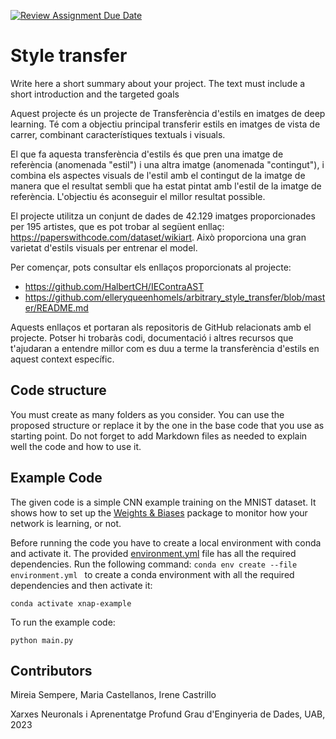 [![Review Assignment Due Date](https://classroom.github.com/assets/deadline-readme-button-24ddc0f5d75046c5622901739e7c5dd533143b0c8e959d652212380cedb1ea36.svg)](https://classroom.github.com/a/L30CyvB9)
# Style transfer
Write here a short summary about your project. The text must include a short introduction and the targeted goals

Aquest projecte és un projecte de Transferència d'estils en imatges de deep learning. Té com a objectiu principal transferir estils en imatges de vista de carrer, combinant característiques textuals i visuals.

El que fa aquesta transferència d'estils és que pren una imatge de referència (anomenada "estil") i una altra imatge (anomenada "contingut"), i combina els aspectes visuals de l'estil amb el contingut de la imatge de manera que el resultat sembli que ha estat pintat amb l'estil de la imatge de referència. L'objectiu és aconseguir el millor resultat possible.

El projecte utilitza un conjunt de dades de 42.129 imatges proporcionades per 195 artistes, que es pot trobar al següent enllaç: https://paperswithcode.com/dataset/wikiart. Això proporciona una gran varietat d'estils visuals per entrenar el model.

Per començar, pots consultar els enllaços proporcionats al projecte:

- https://github.com/HalbertCH/IEContraAST
- https://github.com/elleryqueenhomels/arbitrary_style_transfer/blob/master/README.md

Aquests enllaços et portaran als repositoris de GitHub relacionats amb el projecte. Potser hi trobaràs codi, documentació i altres recursos que t'ajudaran a entendre millor com es duu a terme la transferència d'estils en aquest context específic.

## Code structure
You must create as many folders as you consider. You can use the proposed structure or replace it by the one in the base code that you use as starting point. Do not forget to add Markdown files as needed to explain well the code and how to use it.

## Example Code
The given code is a simple CNN example training on the MNIST dataset. It shows how to set up the [Weights & Biases](https://wandb.ai/site)  package to monitor how your network is learning, or not.

Before running the code you have to create a local environment with conda and activate it. The provided [environment.yml](https://github.com/DCC-UAB/XNAP-Project/environment.yml) file has all the required dependencies. Run the following command: ``conda env create --file environment.yml `` to create a conda environment with all the required dependencies and then activate it:
```
conda activate xnap-example
```

To run the example code:
```
python main.py
```



## Contributors
Mireia Sempere, Maria Castellanos, Irene Castrillo

Xarxes Neuronals i Aprenentatge Profund
Grau d'Enginyeria de Dades, 
UAB, 2023
